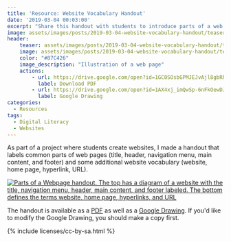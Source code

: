 ```yaml
---
title: 'Resource: Website Vocabulary Handout'
date: '2019-03-04 00:03:00'
excerpt: "Share this handout with students to introduce parts of a web age and other vocabulary."
image: assets/images/posts/2019-03-04-website-vocabulary-handout/teaser.png
header:
    teaser: assets/images/posts/2019-03-04-website-vocabulary-handout/teaser.png
    image: assets/images/posts/2019-03-04-website-vocabulary-handout/teaser.png
    color: "#87C426"
    image_description: "Illustration of a web page"
    actions:
        - url: https://drive.google.com/open?id=1GC0SOsbGPMJEJvAjl8gbRhRiC4acDGIK
          label: Download PDF
        - url: https://drive.google.com/open?id=1AX4xj_imQwSp-6nFkOewDJzVfc8RGWFtEpsGuUCocEA
          label: Google Drawing
categories:
  - Resources
tags:
  - Digital Literacy
  - Websites
---
```


As part of a project where students create websites, I made a handout that labels common parts of web pages (title, header, navigation menu, main content, and footer) and some additional website vocabulary (website, home page, hyperlink, URL).

<a href="https://drive.google.com/open?id=1AX4xj_imQwSp-6nFkOewDJzVfc8RGWFtEpsGuUCocEA" class="download-preview">
    <img src="https://docs.google.com/drawings/d/e/2PACX-1vR4YLGOf_uEeRoT3ZYMdnKsGwhvKzpCWkLTT_SwCvoeq-Hmlh_RgkgPcpdvRbfPChh-jo2TCOjKjuaY/pub?w=408&amp;h=528" alt="Parts of a Webpage handout. The top has a diagram of a website with the title, navigation menu, header, main content, and footer labeled. The bottom defines the terms website, home page, hyperlinks, and URL">
</a>

The handout is available as a [PDF](https://drive.google.com/open?id=1GC0SOsbGPMJEJvAjl8gbRhRiC4acDGIK) as well as a [Google Drawing](https://drive.google.com/open?id=1AX4xj_imQwSp-6nFkOewDJzVfc8RGWFtEpsGuUCocEA). If you'd like to modify the Google Drawing, you should make a copy first.

{% include licenses/cc-by-sa.html %}
